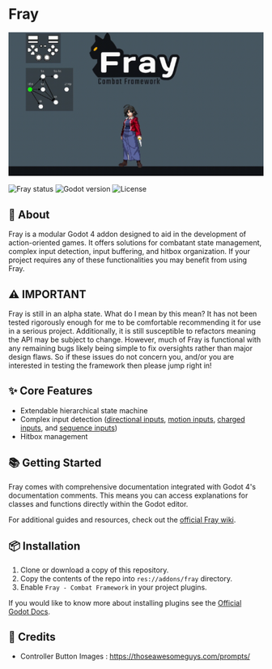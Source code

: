 # Fray

<p align="center">
	<img src="assets/images/fray_banner.gif" alt="Fray Logo">
</p>

![Fray status](https://img.shields.io/badge/status-alpha-red) ![Godot version](https://img.shields.io/badge/godot-v4.2+-blue) ![License](https://img.shields.io/badge/license-MIT-informational)

## 📖 About

Fray is a modular Godot 4 addon designed to aid in the development of action-oriented games. It offers solutions for combatant state management, complex input detection, input buffering, and hitbox organization. If your project requires any of these functionalities you may benefit from using Fray.

## ⚠️ IMPORTANT

Fray is still in an alpha state. What do I mean by this mean? It has not been tested rigorously enough for me to be comfortable recommending it for use in a serious project. Additionally, it is still susceptible to refactors meaning the API may be subject to change. However, much of Fray is functional with any remaining bugs likely being simple to fix oversights rather than major design flaws. So if these issues do not concern you, and/or you are interested in testing the framework then please jump right in!

## ✨ Core Features

- Extendable hierarchical state machine
- Complex input detection ([directional inputs](https://mugen.fandom.com/wiki/Command_input#Directional_inputs), [motion inputs](https://mugen.fandom.com/wiki/Command_input#Motion_input), [charged inputs](https://clips.twitch.tv/FuriousObservantOrcaGrammarKing-c1wo4zhroMVZ9I7y), and [sequence inputs](https://mugen.fandom.com/wiki/Command_input#Sequence_inputs))
- Hitbox management

## 📚 Getting Started

Fray comes with comprehensive documentation integrated with Godot 4's documentation comments. This means you can access explanations for classes and functions directly within the Godot editor.

For additional guides and resources, check out the [official Fray wiki](https://fray.pyxus.dev).

## 📦 Installation

1. Clone or download a copy of this repository.
2. Copy the contents of the repo into `res://addons/fray` directory.
3. Enable `Fray - Combat Framework` in your project plugins.

If you would like to know more about installing plugins see the [Official Godot Docs](https://docs.godotengine.org/en/stable/tutorials/plugins/editor/installing_plugins.html).

## 📃 Credits

- Controller Button Images : <https://thoseawesomeguys.com/prompts/>
